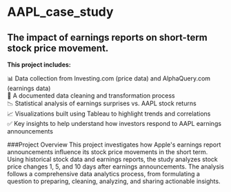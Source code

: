 # AAPL_case_study
## The impact of earnings reports on short-term stock price movement.

**This project includes:**

📊 Data collection from Investing.com (price data) and AlphaQuery.com (earnings data)  
🧹 A documented data cleaning and transformation process  
📉 Statistical analysis of earnings surprises vs. AAPL stock returns  
📈 Visualizations built using Tableau to highlight trends and correlations  
✅ Key insights to help understand how investors respond to AAPL earnings announcements  

###Project Overview
This project investigates how Apple's earnings report announcements influence its stock price movements in the short term. Using historical stock data and earnings reports, the study analyzes stock price changes 1, 5, and 10 days after earnings announcements. The analysis follows a comprehensive data analytics process, from formulating a question to preparing, cleaning, analyzing, and sharing actionable insights.








